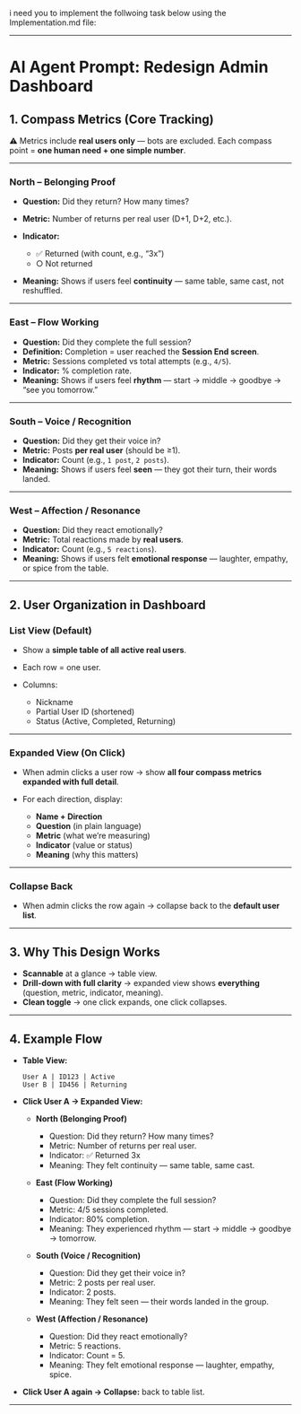 i need you to implement the follwoing task below using the Implementation.md file: 

---

# **AI Agent Prompt: Redesign Admin Dashboard**

## 1. Compass Metrics (Core Tracking)

⚠️ Metrics include **real users only** — bots are excluded.
Each compass point = **one human need + one simple number**.

---

### **North – Belonging Proof**

* **Question:** Did they return? How many times?
* **Metric:** Number of returns per real user (D+1, D+2, etc.).
* **Indicator:**

  * ✅ Returned (with count, e.g., “3x”)
  * ○ Not returned
* **Meaning:** Shows if users feel **continuity** — same table, same cast, not reshuffled.

---

### **East – Flow Working**

* **Question:** Did they complete the full session?
* **Definition:** Completion = user reached the **Session End screen**.
* **Metric:** Sessions completed vs total attempts (e.g., `4/5`).
* **Indicator:** % completion rate.
* **Meaning:** Shows if users feel **rhythm** — start → middle → goodbye → “see you tomorrow.”

---

### **South – Voice / Recognition**

* **Question:** Did they get their voice in?
* **Metric:** Posts **per real user** (should be ≥1).
* **Indicator:** Count (e.g., `1 post`, `2 posts`).
* **Meaning:** Shows if users feel **seen** — they got their turn, their words landed.

---

### **West – Affection / Resonance**

* **Question:** Did they react emotionally?
* **Metric:** Total reactions made by **real users**.
* **Indicator:** Count (e.g., `5 reactions`).
* **Meaning:** Shows if users felt **emotional response** — laughter, empathy, or spice from the table.

---

## 2. User Organization in Dashboard

### **List View (Default)**

* Show a **simple table of all active real users**.
* Each row = one user.
* Columns:

  * Nickname
  * Partial User ID (shortened)
  * Status (Active, Completed, Returning)

---

### **Expanded View (On Click)**

* When admin clicks a user row → show **all four compass metrics expanded with full detail**.
* For each direction, display:

  * **Name + Direction**
  * **Question** (in plain language)
  * **Metric** (what we’re measuring)
  * **Indicator** (value or status)
  * **Meaning** (why this matters)

---

### **Collapse Back**

* When admin clicks the row again → collapse back to the **default user list**.

---

## 3. Why This Design Works

* **Scannable** at a glance → table view.
* **Drill-down with full clarity** → expanded view shows **everything** (question, metric, indicator, meaning).
* **Clean toggle** → one click expands, one click collapses.

---

## 4. Example Flow

* **Table View:**

  ```
  User A | ID123 | Active
  User B | ID456 | Returning
  ```

* **Click User A → Expanded View:**

  * **North (Belonging Proof)**

    * Question: Did they return? How many times?
    * Metric: Number of returns per real user.
    * Indicator: ✅ Returned 3x
    * Meaning: They felt continuity — same table, same cast.
  * **East (Flow Working)**

    * Question: Did they complete the full session?
    * Metric: 4/5 sessions completed.
    * Indicator: 80% completion.
    * Meaning: They experienced rhythm — start → middle → goodbye → tomorrow.
  * **South (Voice / Recognition)**

    * Question: Did they get their voice in?
    * Metric: 2 posts per real user.
    * Indicator: 2 posts.
    * Meaning: They felt seen — their words landed in the group.
  * **West (Affection / Resonance)**

    * Question: Did they react emotionally?
    * Metric: 5 reactions.
    * Indicator: Count = 5.
    * Meaning: They felt emotional response — laughter, empathy, spice.

* **Click User A again → Collapse:** back to table list.

----